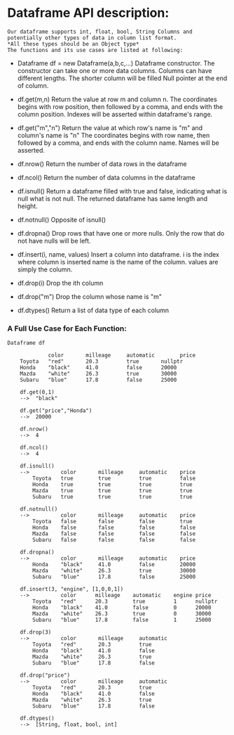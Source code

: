 # Dataframe API description:
	Our dataframe supports int, float, bool, String Columns and potentially other types of data in column list format.
    *All these types should be an Object type*
	The functions and its use cases are listed at following:

- Dataframe df = new Dataframe(a,b,c,...)
	Dataframe constructor. The constructor can take one or more data columns.
	Columns can have different lengths. The shorter column will be filled Null pointer at the end of column.

- df.get(m,n)
	Return the value at row m and column n.
	The coordinates begins with row position, then followed by a comma, and ends with the column position. 
	Indexes will be asserted within dataframe's range.

- df.get("m","n")
	Return the value at which row's name is "m" and column's name is "n"
	The coordinates begins with row name, then followed by a comma, and 
	ends with the column name.
	Names will be asserted.

- df.nrow()
	Return the number of data rows in the dataframe

- df.ncol()
	Return the number of data columns in the dataframe

- df.isnull() 
	Return a dataframe filled with true and false, indicating what is null 
	what is not null. The returned dataframe has same length and height.

- df.notnull() 
	Opposite of isnull()

- df.dropna()
	Drop rows that have one or more nulls. Only the row that do not have 
	nulls will be left.

- df.insert(i, name, values)
	Insert a column into dataframe. i is the index where column is inserted 
	name is the name of the column. values are simply the column.

- df.drop(i)
	Drop the ith column

- df.drop("m")
	Drop the column whose name is "m"

- df.dtypes()
	Return a list of data type of each column




### A Full Use Case for Each Function:
```
Dataframe df

	         color       milleage	  automatic        price
	Toyota   "red"		 20.3		  true		 nullptr
	Honda    "black"	 41.0	      false		 20000
	Mazda	 "white"	 26.3		  true	 	 30000
	Subaru   "blue"	 	 17.8		  false		 25000

	df.get(0,1)
	-->  "black"

	df.get("price","Honda")
	-->  20000

	df.nrow()
	-->  4

	df.ncol()
	-->  4

	df.isnull()
	-->          color       milleage	  automatic    price
		Toyota   true		 true		  true		   false
		Honda    true	 	 true	      true		   true
		Mazda	 true	 	 true		  true	 	   true
		Subaru   true	 	 true		  true		   true

	df.notnull()
	-->          color       milleage	  automatic    price
		Toyota   false		 false		  false		   true
		Honda    false	 	 false	      false	       false
		Mazda	 false	 	 false		  false	       false
		Subaru   false	 	 false		  false	       false

	df.dropna()
	-->          color     	 milleage	  automatic    price
		Honda    "black"	 41.0	      false	       20000
		Mazda	 "white"	 26.3		  true	       30000
		Subaru   "blue"	 	 17.8		  false	       25000

	df.insert(3, "engine", [1,0,0,1])
	-->          color      milleage	automatic    engine price
		Toyota   "red"		20.3		true	     1      nullptr
		Honda    "black"	41.0	    false	     0      20000
		Mazda	 "white"	26.3		true	     0      30000
		Subaru   "blue"	 	17.8		false	     1      25000

	df.drop(3)
	--> 		 color       milleage	  automatic      
		Toyota   "red"		 20.3		  true		  
		Honda    "black"	 41.0	      false			
		Mazda	 "white"	 26.3		  true	 		
		Subaru   "blue"	 	 17.8		  false	

	df.drop("price")
	--> 		 color       milleage	  automatic      
		Toyota   "red"		 20.3		  true		  
		Honda    "black"	 41.0	      false			
		Mazda	 "white"	 26.3		  true	 		
		Subaru   "blue"	 	 17.8		  false	

	df.dtypes()
	-->  [String, float, bool, int]	
```
